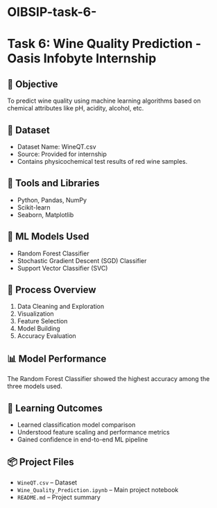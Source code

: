# OIBSIP-task-6-
# Task 6: Wine Quality Prediction - Oasis Infobyte Internship
## 📌 Objective
To predict wine quality using machine learning algorithms based on chemical attributes like pH, acidity, alcohol, etc.
## 📁 Dataset
- Dataset Name: WineQT.csv
- Source: Provided for internship
- Contains physicochemical test results of red wine samples.
## 🔧 Tools and Libraries
- Python, Pandas, NumPy
- Scikit-learn
- Seaborn, Matplotlib
## 🧠 ML Models Used
- Random Forest Classifier
- Stochastic Gradient Descent (SGD) Classifier
- Support Vector Classifier (SVC)
## 🧪 Process Overview
1. Data Cleaning and Exploration
2. Visualization
3. Feature Selection
4. Model Building
5. Accuracy Evaluation
## 📊 Model Performance
The Random Forest Classifier showed the highest accuracy among the three models used.
## 📌 Learning Outcomes
- Learned classification model comparison
- Understood feature scaling and performance metrics
- Gained confidence in end-to-end ML pipeline
## 📦 Project Files
- `WineQT.csv` – Dataset
- `Wine_Quality_Prediction.ipynb` – Main project notebook
- `README.md` – Project summary

